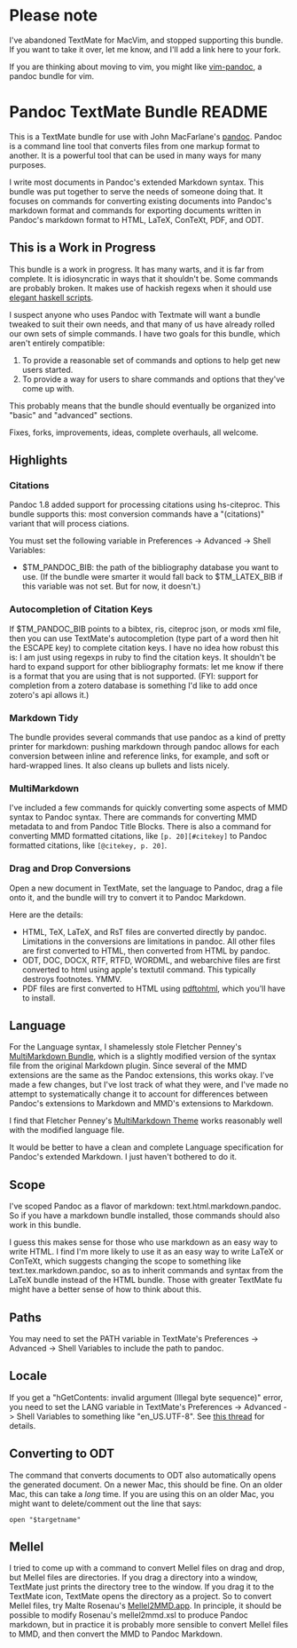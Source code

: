 # Please note

I've abandoned TextMate for MacVim, and stopped supporting this bundle. 
If you want to take it over, let me know, and I'll add a link here to 
your fork. 

If you are thinking about moving to vim, you might like [vim-pandoc][], 
a pandoc bundle for vim.

# Pandoc TextMate Bundle README

This is a TextMate bundle for use with John MacFarlane's [pandoc][].
Pandoc is a command line tool that converts files from one markup format
to another. It is a powerful tool that can be used in many ways for many
purposes.

I write most documents in Pandoc's extended Markdown syntax. This bundle
was put together to serve the needs of someone doing that. It focuses on
commands for converting existing documents into Pandoc's markdown format
and commands for exporting documents written in Pandoc's markdown format
to HTML, LaTeX, ConTeXt, PDF, and ODT.

## This is a Work in Progress

This bundle is a work in progress. It has many warts, and it is far from
complete. It is idiosyncratic in ways that it shouldn't be. Some
commands are probably broken. It makes use of hackish regexs when it
should use [elegant haskell scripts][].

I suspect anyone who uses Pandoc with Textmate will want a bundle
tweaked to suit their own needs, and that many of us have already rolled
our own sets of simple commands. I have two goals for this bundle, which
aren't entirely compatible:

1.  To provide a reasonable set of commands and options to help get new
    users started.
2.  To provide a way for users to share commands and options that
    they've come up with.

This probably means that the bundle should eventually be organized into
"basic" and "advanced" sections.

Fixes, forks, improvements, ideas, complete overhauls, all welcome.

## Highlights

### Citations

Pandoc 1.8 added support for processing citations using hs-citeproc.
This bundle supports this: most conversion commands have a "(citations)"
variant that will process ciations.

You must set the following variable in Preferences -\> Advanced -\>
Shell Variables:

-   $TM\_PANDOC\_BIB: the path of the bibliography database you want to
    use. (If the bundle were smarter it would fall back to
    $TM\_LATEX\_BIB if this variable was not set. But for now, it
    doesn't.)

### Autocompletion of Citation Keys

If $TM\_PANDOC\_BIB points to a bibtex, ris, citeproc json, or mods xml
file, then you can use TextMate's autocompletion (type part of a word
then hit the ESCAPE key) to complete citation keys. I have no idea how
robust this is: I am just using regexps in ruby to find the citation
keys. It shouldn't be hard to expand support for other bibliography
formats: let me know if there is a format that you are using that is
not supported. (FYI: support for completion from a zotero database is
something I'd like to add once zotero's api allows it.)

### Markdown Tidy

The bundle provides several commands that use pandoc as a kind of pretty
printer for markdown: pushing markdown through pandoc allows for each
conversion between inline and reference links, for example, and soft or
hard-wrapped lines. It also cleans up bullets and lists nicely.

### MultiMarkdown

I've included a few commands for quickly converting some aspects of MMD
syntax to Pandoc syntax. There are commands for converting MMD metadata
to and from Pandoc Title Blocks. There is also a command for converting
MMD formatted citations, like `[p. 20][#citekey]` to Pandoc formatted
citations, like `[@citekey, p. 20]`.

### Drag and Drop Conversions

Open a new document in TextMate, set the language to Pandoc, drag a file
onto it, and the bundle will try to convert it to Pandoc Markdown.

Here are the details:

-   HTML, TeX, LaTeX, and RsT files are converted directly by pandoc.
    Limitations in the conversions are limitations in pandoc. All other
    files are first converted to HTML, then converted from HTML by
    pandoc.
-   ODT, DOC, DOCX, RTF, RTFD, WORDML, and webarchive files are first
    converted to html using apple's textutil command. This typically
    destroys footnotes. YMMV.
-   PDF files are first converted to HTML using [pdftohtml][], which
    you'll have to install.

## Language

For the Language syntax, I shamelessly stole Fletcher Penney's
[MultiMarkdown Bundle][], which is a slightly modified version of the
syntax file from the original Markdown plugin. Since several of the MMD
extensions are the same as the Pandoc extensions, this works okay. I've
made a few changes, but I've lost track of what they were, and I've made
no attempt to systematically change it to account for differences
between Pandoc's extensions to Markdown and MMD's extensions to
Markdown.

I find that Fletcher Penney's [MultiMarkdown Theme][] works reasonably
well with the modified language file.

It would be better to have a clean and complete Language specification
for Pandoc's extended Markdown. I just haven't bothered to do it.

## Scope

I've scoped Pandoc as a flavor of markdown: text.html.markdown.pandoc.
So if you have a markdown bundle installed, those commands should also
work in this bundle.

I guess this makes sense for those who use markdown as an easy way to
write HTML. I find I'm more likely to use it as an easy way to write
LaTeX or ConTeXt, which suggests changing the scope to something like
text.tex.markdown.pandoc, so as to inherit commands and syntax from the
LaTeX bundle instead of the HTML bundle. Those with greater TextMate fu
might have a better sense of how to think about this.

## Paths

You may need to set the PATH variable in TextMate's Preferences -\>
Advanced -\> Shell Variables to include the path to pandoc.

## Locale

If you get a "hGetContents: invalid argument (Illegal byte sequence)"
error, you need to set the LANG variable in TextMate's Preferences -\>
Advanced -\> Shell Variables to something like "en\_US.UTF-8". See [this
thread][] for details.

## Converting to ODT

The command that converts documents to ODT also automatically opens the
generated document. On a newer Mac, this should be fine. On an older
Mac, this can take a *long* time. If you are using this on an older Mac,
you might want to delete/comment out the line that says:

    open "$targetname"

## Mellel

I tried to come up with a command to convert Mellel files on drag and
drop, but Mellel files are directories. If you drag a directory into a
window, TextMate just prints the directory tree to the window. If you
drag it to the TextMate icon, TextMate opens the directory as a project.
So to convert Mellel files, try Malte Rosenau's [Mellel2MMD.app][]. In
principle, it should be possible to modify Rosenau's mellel2mmd.xsl to
produce Pandoc markdown, but in practice it is probably more sensible to
convert Mellel files to MMD, and then convert the MMD to Pandoc
Markdown.

  [vim-pandoc]: https://github.com/vim-pandoc/vim-pandoc%20The%20Pandoc.tmbundle%20won't%20be%20getting%20much%20love%20from%20me%20going%20forward.%20Since%20I'm%20not%20using%20it,%20I%20won't%20notice%20bugs%20and%20won't%20think%20of%20ways%20to%20improve%20it.%20I'm%20happy%20to%20pull%20in%20any%20bug%20fixes%20or%20improvements%20you%20might%20make.
  [pandoc]: http://johnmacfarlane.net/pandoc
  [elegant haskell scripts]: http://johnmacfarlane.net/pandoc/scripting.html
  [pdftohtml]: http://pdftohtml.sourceforge.net/
  [MultiMarkdown Bundle]: http://fletcherpenney.net/multimarkdown/multimarkdown_bundle_for_textm/
  [MultiMarkdown Theme]: http://files.fletcherpenney.net/MultiMarkdown.tmTheme.zip
  [this thread]: https://groups.google.com/group/pandoc-discuss/browse_thread/thread/3c5c156ac60a3f5a
  [Mellel2MMD.app]: http://wwwuser.gwdg.de/~mrosena/
